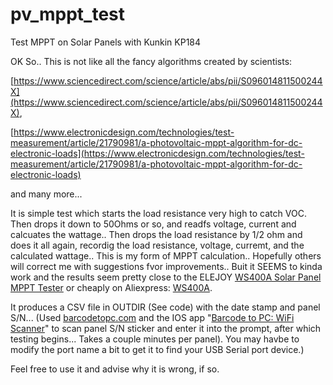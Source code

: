 # pv_mppt_test

Test MPPT on Solar Panels with Kunkin KP184

OK So.. This is not like all the fancy algorithms created by scientists:

[https://www.sciencedirect.com/science/article/abs/pii/S096014811500244X](https://www.sciencedirect.com/science/article/abs/pii/S096014811500244X),

[https://www.electronicdesign.com/technologies/test-measurement/article/21790981/a-photovoltaic-mppt-algorithm-for-dc-electronic-loads](https://www.electronicdesign.com/technologies/test-measurement/article/21790981/a-photovoltaic-mppt-algorithm-for-dc-electronic-loads)

and many more...

It is simple test which starts the load resistance very high to catch VOC.  Then drops it down to 50Ohms or so,  and readfs voltage, current and calcuates the wattage.. Then drops the load resistance by 1/2 ohm and does it all again, recordig the load resistance, voltage, curremt, and the calculated wattage.. This is my form of MPPT calculation.. Hopefully others will correct me with suggestions fvor improvements.. Buit it SEEMS to kinda work and the results seem pretty close to the ELEJOY [WS400A Solar Panel MPPT Tester](https://www.amazon.com/s?k=WS400A&ref=nb_sb_noss_2)   or cheaply on Aliexpress: [WS400A](https://www.aliexpress.com/wholesale?catId=0&initiative_id=SB_20210915161626&SearchText=WS400A).

It produces a CSV file in OUTDIR (See code) with the date stamp and  panel S/N...   (Used [barcodetopc.com](https://barcodetopc.com) and the IOS app "[Barcode to PC: WiFi Scanner](https://apps.apple.com/app/id1180168368)" to scan panel S/N sticker and enter it into the prompt, after which testing begins... Takes a couple minutes per panel).   You may havbe to modify the port name a bit to get it to find your USB Serial port device.)

Feel free to use it and advise why it is wrong, if so.
